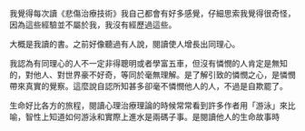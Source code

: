 
我覺得每次讀《悲傷治療技術》我自己都會有好多感覺，仔細思索我覺得很奇怪，因為這些經驗並不屬於我，我沒有經歷過這些。

大概是我讀的書。之前好像聽過有人說，閱讀使人增長出同理心。

我認為有同理心的人不一定非得聰明或者學富五車，但沒有憐憫的人肯定是無知的，對他人、對世界豪不好奇，等同於毫無理解。是了解引致的憐憫之心，是憐憫帶來真實的覺察。這麼說自認所知甚多卻毫不憐憫他人的人，不過是自欺罷了。

生命好比各方的旅程，閱讀心理治療理論的時候常常看到許多作者用「游泳」來比喻，智性上知道如何游泳和實際上進水是兩碼子事。是閱讀他人的生命故事時